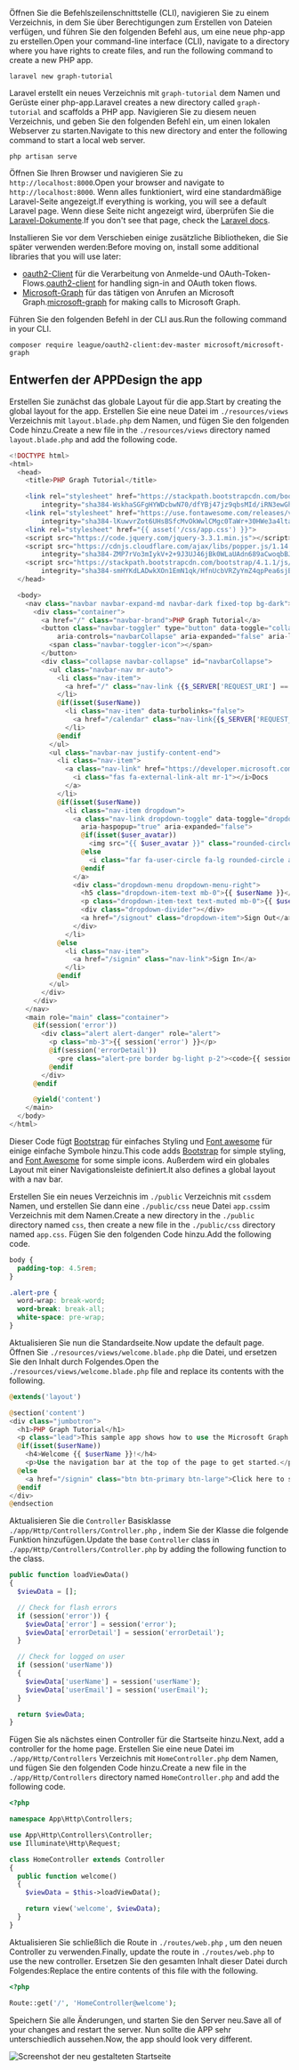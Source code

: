 <!-- markdownlint-disable MD002 MD041 -->

<span data-ttu-id="f5b07-101">Öffnen Sie die Befehlszeilenschnittstelle (CLI), navigieren Sie zu einem Verzeichnis, in dem Sie über Berechtigungen zum Erstellen von Dateien verfügen, und führen Sie den folgenden Befehl aus, um eine neue php-app zu erstellen.</span><span class="sxs-lookup"><span data-stu-id="f5b07-101">Open your command-line interface (CLI), navigate to a directory where you have rights to create files, and run the following command to create a new PHP app.</span></span>

```Shell
laravel new graph-tutorial
```

<span data-ttu-id="f5b07-102">Laravel erstellt ein neues Verzeichnis mit `graph-tutorial` dem Namen und Gerüste einer php-app.</span><span class="sxs-lookup"><span data-stu-id="f5b07-102">Laravel creates a new directory called `graph-tutorial` and scaffolds a PHP app.</span></span> <span data-ttu-id="f5b07-103">Navigieren Sie zu diesem neuen Verzeichnis, und geben Sie den folgenden Befehl ein, um einen lokalen Webserver zu starten.</span><span class="sxs-lookup"><span data-stu-id="f5b07-103">Navigate to this new directory and enter the following command to start a local web server.</span></span>

```Shell
php artisan serve
```

<span data-ttu-id="f5b07-104">Öffnen Sie Ihren Browser und navigieren Sie zu `http://localhost:8000`.</span><span class="sxs-lookup"><span data-stu-id="f5b07-104">Open your browser and navigate to `http://localhost:8000`.</span></span> <span data-ttu-id="f5b07-105">Wenn alles funktioniert, wird eine standardmäßige Laravel-Seite angezeigt.</span><span class="sxs-lookup"><span data-stu-id="f5b07-105">If everything is working, you will see a default Laravel page.</span></span> <span data-ttu-id="f5b07-106">Wenn diese Seite nicht angezeigt wird, überprüfen Sie die [Laravel-Dokumente](https://laravel.com/docs/6.0).</span><span class="sxs-lookup"><span data-stu-id="f5b07-106">If you don't see that page, check the [Laravel docs](https://laravel.com/docs/6.0).</span></span>

<span data-ttu-id="f5b07-107">Installieren Sie vor dem Verschieben einige zusätzliche Bibliotheken, die Sie später verwenden werden:</span><span class="sxs-lookup"><span data-stu-id="f5b07-107">Before moving on, install some additional libraries that you will use later:</span></span>

- <span data-ttu-id="f5b07-108">[oauth2-Client](https://github.com/thephpleague/oauth2-client) für die Verarbeitung von Anmelde-und OAuth-Token-Flows.</span><span class="sxs-lookup"><span data-stu-id="f5b07-108">[oauth2-client](https://github.com/thephpleague/oauth2-client) for handling sign-in and OAuth token flows.</span></span>
- <span data-ttu-id="f5b07-109">[Microsoft-Graph](https://github.com/microsoftgraph/msgraph-sdk-php) für das tätigen von Anrufen an Microsoft Graph.</span><span class="sxs-lookup"><span data-stu-id="f5b07-109">[microsoft-graph](https://github.com/microsoftgraph/msgraph-sdk-php) for making calls to Microsoft Graph.</span></span>

<span data-ttu-id="f5b07-110">Führen Sie den folgenden Befehl in der CLI aus.</span><span class="sxs-lookup"><span data-stu-id="f5b07-110">Run the following command in your CLI.</span></span>

```Shell
composer require league/oauth2-client:dev-master microsoft/microsoft-graph
```

## <a name="design-the-app"></a><span data-ttu-id="f5b07-111">Entwerfen der APP</span><span class="sxs-lookup"><span data-stu-id="f5b07-111">Design the app</span></span>

<span data-ttu-id="f5b07-112">Erstellen Sie zunächst das globale Layout für die app.</span><span class="sxs-lookup"><span data-stu-id="f5b07-112">Start by creating the global layout for the app.</span></span> <span data-ttu-id="f5b07-113">Erstellen Sie eine neue Datei im `./resources/views` Verzeichnis mit `layout.blade.php` dem Namen, und fügen Sie den folgenden Code hinzu.</span><span class="sxs-lookup"><span data-stu-id="f5b07-113">Create a new file in the  `./resources/views` directory named `layout.blade.php` and add the following code.</span></span>

```php
<!DOCTYPE html>
<html>
  <head>
    <title>PHP Graph Tutorial</title>

    <link rel="stylesheet" href="https://stackpath.bootstrapcdn.com/bootstrap/4.1.1/css/bootstrap.min.css"
        integrity="sha384-WskhaSGFgHYWDcbwN70/dfYBj47jz9qbsMId/iRN3ewGhXQFZCSftd1LZCfmhktB" crossorigin="anonymous">
    <link rel="stylesheet" href="https://use.fontawesome.com/releases/v5.1.0/css/all.css"
        integrity="sha384-lKuwvrZot6UHsBSfcMvOkWwlCMgc0TaWr+30HWe3a4ltaBwTZhyTEggF5tJv8tbt" crossorigin="anonymous">
    <link rel="stylesheet" href="{{ asset('/css/app.css') }}">
    <script src="https://code.jquery.com/jquery-3.3.1.min.js"></script>
    <script src="https://cdnjs.cloudflare.com/ajax/libs/popper.js/1.14.3/umd/popper.min.js"
        integrity="sha384-ZMP7rVo3mIykV+2+9J3UJ46jBk0WLaUAdn689aCwoqbBJiSnjAK/l8WvCWPIPm49" crossorigin="anonymous"></script>
    <script src="https://stackpath.bootstrapcdn.com/bootstrap/4.1.1/js/bootstrap.min.js"
        integrity="sha384-smHYKdLADwkXOn1EmN1qk/HfnUcbVRZyYmZ4qpPea6sjB/pTJ0euyQp0Mk8ck+5T" crossorigin="anonymous"></script>
  </head>

  <body>
    <nav class="navbar navbar-expand-md navbar-dark fixed-top bg-dark">
      <div class="container">
        <a href="/" class="navbar-brand">PHP Graph Tutorial</a>
        <button class="navbar-toggler" type="button" data-toggle="collapse" data-target="#navbarCollapse"
            aria-controls="navbarCollapse" aria-expanded="false" aria-label="Toggle navigation">
          <span class="navbar-toggler-icon"></span>
        </button>
        <div class="collapse navbar-collapse" id="navbarCollapse">
          <ul class="navbar-nav mr-auto">
            <li class="nav-item">
              <a href="/" class="nav-link {{$_SERVER['REQUEST_URI'] == '/' ? ' active' : ''}}">Home</a>
            </li>
            @if(isset($userName))
              <li class="nav-item" data-turbolinks="false">
                <a href="/calendar" class="nav-link{{$_SERVER['REQUEST_URI'] == '/calendar' ? ' active' : ''}}">Calendar</a>
              </li>
            @endif
          </ul>
          <ul class="navbar-nav justify-content-end">
            <li class="nav-item">
              <a class="nav-link" href="https://developer.microsoft.com/graph/docs/concepts/overview" target="_blank">
                <i class="fas fa-external-link-alt mr-1"></i>Docs
              </a>
            </li>
            @if(isset($userName))
              <li class="nav-item dropdown">
                <a class="nav-link dropdown-toggle" data-toggle="dropdown" href="#" role="button"
                  aria-haspopup="true" aria-expanded="false">
                  @if(isset($user_avatar))
                    <img src="{{ $user_avatar }}" class="rounded-circle align-self-center mr-2" style="width: 32px;">
                  @else
                    <i class="far fa-user-circle fa-lg rounded-circle align-self-center mr-2" style="width: 32px;"></i>
                  @endif
                </a>
                <div class="dropdown-menu dropdown-menu-right">
                  <h5 class="dropdown-item-text mb-0">{{ $userName }}</h5>
                  <p class="dropdown-item-text text-muted mb-0">{{ $userEmail }}</p>
                  <div class="dropdown-divider"></div>
                  <a href="/signout" class="dropdown-item">Sign Out</a>
                </div>
              </li>
            @else
              <li class="nav-item">
                <a href="/signin" class="nav-link">Sign In</a>
              </li>
            @endif
          </ul>
        </div>
      </div>
    </nav>
    <main role="main" class="container">
      @if(session('error'))
        <div class="alert alert-danger" role="alert">
          <p class="mb-3">{{ session('error') }}</p>
          @if(session('errorDetail'))
            <pre class="alert-pre border bg-light p-2"><code>{{ session('errorDetail') }}</code></pre>
          @endif
        </div>
      @endif

      @yield('content')
    </main>
  </body>
</html>
```

<span data-ttu-id="f5b07-114">Dieser Code fügt [Bootstrap](http://getbootstrap.com/) für einfaches Styling und [Font awesome](https://fontawesome.com/) für einige einfache Symbole hinzu.</span><span class="sxs-lookup"><span data-stu-id="f5b07-114">This code adds [Bootstrap](http://getbootstrap.com/) for simple styling, and [Font Awesome](https://fontawesome.com/) for some simple icons.</span></span> <span data-ttu-id="f5b07-115">Außerdem wird ein globales Layout mit einer Navigationsleiste definiert.</span><span class="sxs-lookup"><span data-stu-id="f5b07-115">It also defines a global layout with a nav bar.</span></span>

<span data-ttu-id="f5b07-116">Erstellen Sie ein neues Verzeichnis im `./public` Verzeichnis mit `css`dem Namen, und erstellen Sie dann eine `./public/css` neue Datei `app.css`im Verzeichnis mit dem Namen.</span><span class="sxs-lookup"><span data-stu-id="f5b07-116">Create a new directory in the `./public` directory named `css`, then create a new file in the `./public/css` directory named `app.css`.</span></span> <span data-ttu-id="f5b07-117">Fügen Sie den folgenden Code hinzu.</span><span class="sxs-lookup"><span data-stu-id="f5b07-117">Add the following code.</span></span>

```css
body {
  padding-top: 4.5rem;
}

.alert-pre {
  word-wrap: break-word;
  word-break: break-all;
  white-space: pre-wrap;
}
```

<span data-ttu-id="f5b07-118">Aktualisieren Sie nun die Standardseite.</span><span class="sxs-lookup"><span data-stu-id="f5b07-118">Now update the default page.</span></span> <span data-ttu-id="f5b07-119">Öffnen Sie `./resources/views/welcome.blade.php` die Datei, und ersetzen Sie den Inhalt durch Folgendes.</span><span class="sxs-lookup"><span data-stu-id="f5b07-119">Open the `./resources/views/welcome.blade.php` file and replace its contents with the following.</span></span>

```php
@extends('layout')

@section('content')
<div class="jumbotron">
  <h1>PHP Graph Tutorial</h1>
  <p class="lead">This sample app shows how to use the Microsoft Graph API to access Outlook and OneDrive data from PHP</p>
  @if(isset($userName))
    <h4>Welcome {{ $userName }}!</h4>
    <p>Use the navigation bar at the top of the page to get started.</p>
  @else
    <a href="/signin" class="btn btn-primary btn-large">Click here to sign in</a>
  @endif
</div>
@endsection
```

<span data-ttu-id="f5b07-120">Aktualisieren Sie die `Controller` Basisklasse `./app/Http/Controllers/Controller.php` , indem Sie der Klasse die folgende Funktion hinzufügen.</span><span class="sxs-lookup"><span data-stu-id="f5b07-120">Update the base `Controller` class in `./app/Http/Controllers/Controller.php` by adding the following function to the class.</span></span>

```php
public function loadViewData()
{
  $viewData = [];

  // Check for flash errors
  if (session('error')) {
    $viewData['error'] = session('error');
    $viewData['errorDetail'] = session('errorDetail');
  }

  // Check for logged on user
  if (session('userName'))
  {
    $viewData['userName'] = session('userName');
    $viewData['userEmail'] = session('userEmail');
  }

  return $viewData;
}
```

<span data-ttu-id="f5b07-121">Fügen Sie als nächstes einen Controller für die Startseite hinzu.</span><span class="sxs-lookup"><span data-stu-id="f5b07-121">Next, add a controller for the home page.</span></span> <span data-ttu-id="f5b07-122">Erstellen Sie eine neue Datei im `./app/Http/Controllers` Verzeichnis mit `HomeController.php` dem Namen, und fügen Sie den folgenden Code hinzu.</span><span class="sxs-lookup"><span data-stu-id="f5b07-122">Create a new file in the `./app/Http/Controllers` directory named `HomeController.php` and add the following code.</span></span>

```php
<?php

namespace App\Http\Controllers;

use App\Http\Controllers\Controller;
use Illuminate\Http\Request;

class HomeController extends Controller
{
  public function welcome()
  {
    $viewData = $this->loadViewData();

    return view('welcome', $viewData);
  }
}
```

<span data-ttu-id="f5b07-123">Aktualisieren Sie schließlich die Route in `./routes/web.php` , um den neuen Controller zu verwenden.</span><span class="sxs-lookup"><span data-stu-id="f5b07-123">Finally, update the route in `./routes/web.php` to use the new controller.</span></span> <span data-ttu-id="f5b07-124">Ersetzen Sie den gesamten Inhalt dieser Datei durch Folgendes:</span><span class="sxs-lookup"><span data-stu-id="f5b07-124">Replace the entire contents of this file with the following.</span></span>

```php
<?php

Route::get('/', 'HomeController@welcome');
```

<span data-ttu-id="f5b07-125">Speichern Sie alle Änderungen, und starten Sie den Server neu.</span><span class="sxs-lookup"><span data-stu-id="f5b07-125">Save all of your changes and restart the server.</span></span> <span data-ttu-id="f5b07-126">Nun sollte die APP sehr unterschiedlich aussehen.</span><span class="sxs-lookup"><span data-stu-id="f5b07-126">Now, the app should look very different.</span></span>

![Screenshot der neu gestalteten Startseite](./images/create-app-01.png)
